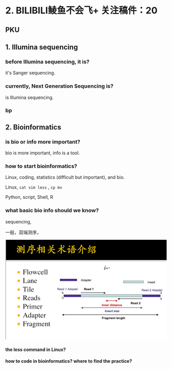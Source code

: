 # 2. BILIBILI鲮鱼不会飞+ 关注稿件：20

## PKU

## 1. Illumina sequencing

### before Illumina sequencing, it is?

it's Sanger sequencing.

### currently, Next Generation Sequencing is?

is Illumina sequencing.

### bp

## 2. Bioinformatics

### is bio or info more important?

bio is more important, info is a tool.

### how to start bioinformatics?

Linux, coding, statistics \(difficult but important\), and bio.

Linux, `cat vim less` , `cp mv` 

Python, script, Shell, R

### what basic bio info should we know?

sequencing, 

一般，双端测序，

![](../.gitbook/assets/ping-mu-kuai-zhao-20201130-shang-wu-12.46.43.png)





#### the less command in Linux?

#### how to code in bioinformatics? where to find the practice?





